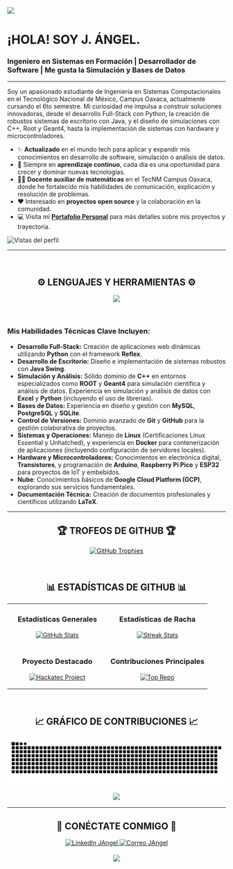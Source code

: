 ![](https://github.com/halfrost/halfrost/blob/master/icons/header_.png)

# ¡HOLA! SOY J. ÁNGEL.
### Ingeniero en Sistemas en Formación | Desarrollador de Software | Me gusta la Simulación y Bases de Datos

---

<p align="left">
  Soy un apasionado estudiante de Ingeniería en Sistemas Computacionales en el Tecnológico Nacional de México, Campus Oaxaca, actualmente cursando el 6to semestre. Mi curiosidad me impulsa a construir soluciones innovadoras, desde el desarrollo Full-Stack con Python, la creación de robustos sistemas de escritorio con Java, y el diseño de simulaciones con C++, Root y Geant4, hasta la implementación de sistemas con hardware y microcontroladores.
</p>

- ✨ **Actualizado** en el mundo tech para aplicar y expandir mis conocimientos en desarrollo de software, simulación o análisis de datos.
- 🌱 Siempre en **aprendizaje continuo**, cada día es una oportunidad para crecer y dominar nuevas tecnologías.
- 👨‍🏫 **Docente auxiliar de matemáticas** en el TecNM Campus Oaxaca, donde he fortalecido mis habilidades de comunicación, explicación y resolución de problemas.
- ❤ Interesado en **proyectos open source** y la colaboración en la comunidad.
- 💻 Visita mi [**Portafolio Personal**](https://jangelmm.github.io/) para más detalles sobre mis proyectos y trayectoria.

<p align="left">
  <img src="https://komarev.com/ghpvc/?username=jangelmm&label=Vistas%20del%20perfil&color=0072B1&style=for-the-badge&logo=github" alt="Vistas del perfil" style="padding-right:20px;" />
</p>

---
<br />

<h2 align="center">⚙️ LENGUAJES Y HERRAMIENTAS ⚙️</h2>
<p align="center">
  <img width="700px" src="https://skillicons.dev/icons?i=java,cpp,py,mysql,postgresql,sqlite,linux,docker,git,github,vscode,excel,arduino,raspberrypi,latex,gcp,aws&perline=8" />
</p>
<br />

### Mis Habilidades Técnicas Clave Incluyen:

* **Desarrollo Full-Stack:** Creación de aplicaciones web dinámicas utilizando **Python** con el framework **Reflex**.
* **Desarrollo de Escritorio:** Diseño e implementación de sistemas robustos con **Java Swing**.
* **Simulación y Análisis:** Sólido dominio de **C++** en entornos especializados como **ROOT** y **Geant4** para simulación científica y análisis de datos. Experiencia en simulación y análisis de datos con **Excel** y **Python** (incluyendo el uso de librerías).
* **Bases de Datos:** Experiencia en diseño y gestión con **MySQL**, **PostgreSQL** y **SQLite**.
* **Control de Versiones:** Dominio avanzado de **Git** y **GitHub** para la gestión colaborativa de proyectos.
* **Sistemas y Operaciones:** Manejo de **Linux** (Certificaciones Linux Essential y Unhatched), y experiencia en **Docker** para contenerización de aplicaciones (incluyendo configuración de servidores locales).
* **Hardware y Microcontroladores:** Conocimientos en electrónica digital, **Transistores**, y programación de **Arduino**, **Raspberry Pi Pico** y **ESP32** para proyectos de IoT y embebidos.
* **Nube**: Conocimientos básicos de **Google Cloud Platform (GCP)**, explorando sus servicios fundamentales.
* **Documentación Técnica:** Creación de documentos profesionales y científicos utilizando **LaTeX**.

---

<h2 align="center">🏆 TROFEOS DE GITHUB 🏆</h2>
<p align="center">
  <a href="https://github.com/jangelmm/github-profile-trophy">
    <img src="https://github-profile-trophy.vercel.app/?username=jangelmm&row=2&column=4&margin-w=20&margin-h=20&theme=darkhub" alt="GitHub Trophies">
  </a>
</p>
<br />

<h2 align="center">📊 ESTADÍSTICAS DE GITHUB 📊</h2>

<table width="100%">
  <tr>
    <td width="50%">
      <h3 align="center"><strong>Estadísticas Generales</strong></h3>
      <p align="center">
        <a href="https://github.com/jangelmm">
          <img align="center" src="https://github-readme-stats.vercel.app/api?username=jangelmm&count_private=true&show_icons=true&theme=dark" alt="GitHub Stats" />
        </a>
      </p>
    </td>
    <td width="50%">
      <h3 align="center"><strong>Estadísticas de Racha</strong></h3>
      <p align="center">
        <a href="https://github.com/jangelmm">
          <img align="center" src="https://streak-stats.demolab.com?user=jangelmm&theme=dark" alt="Streak Stats" />
        </a>
      </p>
    </td>
  </tr>
  <tr>
    <td width="50%">
      <h3 align="center"><strong>Proyecto Destacado</strong></h3>
      <p align="center">
        <a href="https://github.com/jangelmm/hackatec-2025-tecnm.git">
          <img align="center" width="470" src="https://github-readme-stats.vercel.app/api/pin/?username=jangelmm&repo=hackatec-2025-tecnm&theme=dark&show_owner=true" alt="Hackatec Project" />
        </a>
      </p>
    </td>
    <td width="50%">
      <h3 align="center"><strong>Contribuciones Principales</strong></h3>
      <p align="center">
        <a href="https://github.com/jangelmm">
          <img align="center" src="https://github-contributor-stats.vercel.app/api?username=jangelmm&limit=3&theme=dark&show_owner=true&combine_all_yearly_contributions=true" alt="Top Repo" />
        </a>
      </p>
    </td>
  </tr>
</table>
<br />

<h2 align="center">📈 GRÁFICO DE CONTRIBUCIONES 📈</h2>

<p align = "center">
	<img src = "https://github.com/7oSkaaa/7oSkaaa/blob/output/github-contribution-grid-snake.svg?" alt = "Snake Game"/>
</p>

<div align="center">
    <img src="https://github-readme-activity-graph.vercel.app/graph?username=jangelmm&bg_color=1a1b26&color=41A3FF&line=A7FF83&point=FFD700&area=true&hide_border=false" border-radius="15">
</div>

---

<h2 align="center">🤝 CONÉCTATE CONMIGO 🤝</h2>
<div align="center">
  <a href="https://www.linkedin.com/in/jangelmm/" target="_blank">
    <img src="https://img.shields.io/badge/LinkedIn-0077B5?style=for-the-badge&logo=linkedin&logoColor=white" alt="LinkedIn JAngel" style="margin-bottom: 5px;" />
  </a>
  <a href="mailto:jesusangelmartinezmendoza0702@gmail.com" target="_blank">
    <img src="https://img.shields.io/badge/Gmail-D14836?style=for-the-badge&logo=gmail&logoColor=white" alt="Correo JAngel" style="margin-bottom: 5px;" />
  </a>
</div>

<p align="center">
  <img src="https://capsule-render.vercel.app/api?type=waving&color=gradient&height=65&section=footer"/>
</p>

